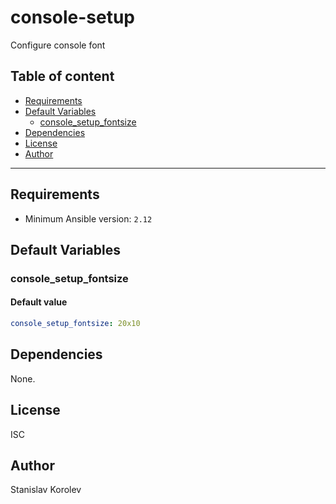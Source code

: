 # console-setup

Configure console font

## Table of content

- [Requirements](#requirements)
- [Default Variables](#default-variables)
  - [console_setup_fontsize](#console_setup_fontsize)
- [Dependencies](#dependencies)
- [License](#license)
- [Author](#author)

---

## Requirements

- Minimum Ansible version: `2.12`

## Default Variables

### console_setup_fontsize

#### Default value

```YAML
console_setup_fontsize: 20x10
```



## Dependencies

None.

## License

ISC

## Author

Stanislav Korolev
